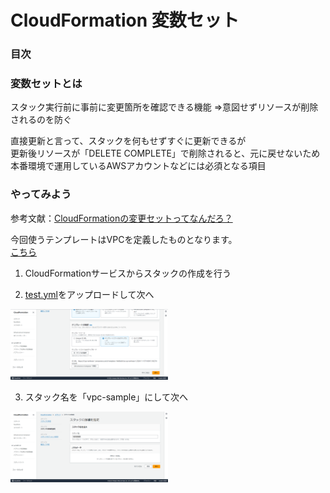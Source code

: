 # CloudFormation 変数セット

### 目次

### 変数セットとは
スタック実行前に事前に変更箇所を確認できる機能
⇒意図せずリソースが削除されるのを防ぐ

直接更新と言って、スタックを何もせずすぐに更新できるが  
更新後リソースが「DELETE COMPLETE」で削除されると、元に戻せないため  
本番環境で運用しているAWSアカウントなどには必須となる項目  

### やってみよう

参考文献：[CloudFormationの変更セットってなんだろ？](https://zenn.dev/mn87/articles/e5cbf848a97bb9)  

今回使うテンプレートはVPCを定義したものとなります。  
[こちら](./test.yml)  

1. CloudFormationサービスからスタックの作成を行う

2. [test.yml](./test.yml)をアップロードして次へ
<img src="./img/1.png" width="50%">

3. スタック名を「vpc-sample」にして次へ
<img src="./img/2.png" width="50%">
